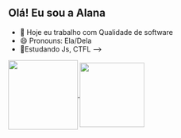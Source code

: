 ## Olá! Eu sou a Alana

- 🔭 Hoje eu trabalho com Qualidade de software
- 😄 Pronouns: Ela/Dela
- 🌱Estudando Js, CTFL
-->
  
<a href="https://github.com/alanafreytass/github-readme-stats">
  <img height=140 align="center" src="https://github-readme-stats.vercel.app/api?username=alanafreytass&show_icons=true&theme=tokyonight"
    media="(prefers-color-scheme: tokyonight)"" />
</a>
<a href="https://github.com/alanafreytass/convoychat">
  <img height=130 align="center" src="https://github-readme-stats.vercel.app/api/top-langs?username=alanafreytass&layout=compact&langs_count=8&card_width=320show_icons=true&theme=tokyonight"
    media="(prefers-color-scheme: tokyonight)" />
</a>
